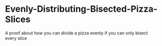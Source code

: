 # Evenly-Distributing-Bisected-Pizza-Slices
A proof about how you can divide a pizza evenly if you can only bisect every slice
